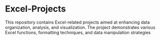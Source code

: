 # Excel-Projects
This repository contains Excel-related projects aimed at enhancing data organization, analysis, and visualization. The project demonstrates various Excel functions, formatting techniques, and data manipulation strategies
